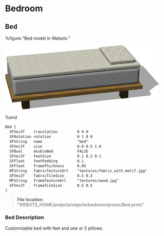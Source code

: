 # Bedroom

## Bed

%figure "Bed model in Webots."

![Bed](images/objects/bedroom/Bed/model.png)

%end

```
Bed {
  SFVec3f    translation         0 0 0
  SFRotation rotation            0 1 0 0
  SFString   name                "bed"
  SFVec3f    size                0.8 0.5 1.8
  SFBool     doubleBed           FALSE
  SFVec3f    feetSize            0.1 0.2 0.1
  SFFloat    feetPadding         0.1
  SFFloat    frameThickness      0.05
  MFString   fabricTextureUrl    "textures/fabric_with_motif.jpg"
  SFVec2f    fabricTileSize      0.5 0.5
  MFString   frameTextureUrl     "textures/wood.jpg"
  SFVec2f    frameTileSize       0.5 0.5
}
```

> **File location**: "WEBOTS\_HOME/projects/objects/bedroom/protos/Bed.proto"

### Bed Description

Customizable bed with feet and one or 2 pillows.

